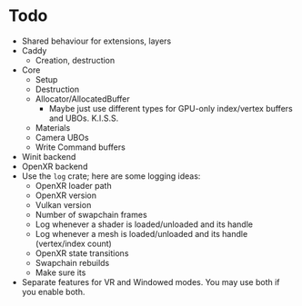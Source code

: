 # Todo
* Shared behaviour for extensions, layers
* Caddy
    * Creation, destruction
* Core
    * Setup
    * Destruction
    * Allocator/AllocatedBuffer
        * Maybe just use different types for GPU-only index/vertex buffers and UBOs. K.I.S.S.
    * Materials
    * Camera UBOs
    * Write Command buffers
* Winit backend
* OpenXR backend
* Use the `log` crate; here are some logging ideas:
    * OpenXR loader path  
    * OpenXR version
    * Vulkan version
    * Number of swapchain frames
    * Log whenever a shader is loaded/unloaded and its handle
    * Log whenever a mesh is loaded/unloaded and its handle (vertex/index count)
    * OpenXR state transitions
    * Swapchain rebuilds
    * Make sure its 
* Separate features for VR and Windowed modes. You may use both if you enable both.
